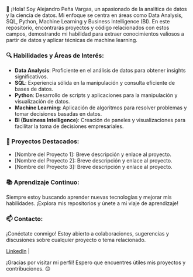 
👋 ¡Hola! Soy Alejandro Peña Vargas, un apasionado de la analítica de datos y la ciencia de datos. Mi enfoque se centra en áreas como Data Analysis, SQL, Python, Machine Learning y Business Intelligence (BI). En este repositorio, encontrarás proyectos y código relacionados con estos campos, demostrando mi habilidad para extraer conocimientos valiosos a partir de datos y aplicar técnicas de machine learning.

### 🔍 Habilidades y Áreas de Interés:
- **Data Analysis**: Proficiente en el análisis de datos para obtener insights significativos.
- **SQL**: Experiencia sólida en la manipulación y consulta eficiente de bases de datos.
- **Python**: Desarrollo de scripts y aplicaciones para la manipulación y visualización de datos.
- **Machine Learning**: Aplicación de algoritmos para resolver problemas y tomar decisiones basadas en datos.
- **BI (Business Intelligence)**: Creación de paneles y visualizaciones para facilitar la toma de decisiones empresariales.

### 🚀 Proyectos Destacados:
- [Nombre del Proyecto 1]: Breve descripción y enlace al proyecto.
- [Nombre del Proyecto 2]: Breve descripción y enlace al proyecto.
- [Nombre del Proyecto 3]: Breve descripción y enlace al proyecto.

### 📚 Aprendizaje Continuo:
Siempre estoy buscando aprender nuevas tecnologías y mejorar mis habilidades. ¡Explora mis repositorios y únete a mi viaje de aprendizaje!

### 📫 Contacto:
¡Conéctate conmigo! Estoy abierto a colaboraciones, sugerencias y discusiones sobre cualquier proyecto o tema relacionado.

[LinkedIn](https://www.linkedin.com/in/alejandro-pe%C3%B1a-vargas/) | 

¡Gracias por visitar mi perfil! Espero que encuentres útiles mis proyectos y contribuciones. 😊
